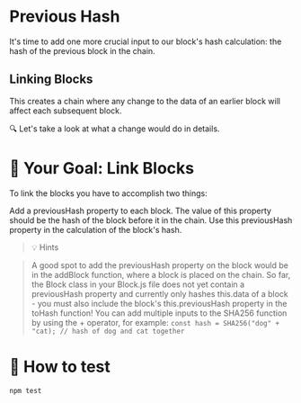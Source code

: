 # Previous Hash

It's time to add one more crucial input to our block's hash calculation: the hash of the previous block in the chain.

## Linking Blocks

This creates a chain where any change to the data of an earlier block will affect each subsequent block.

🔍 Let's take a look at what a change would do in details.

# 🏁 Your Goal: Link Blocks

To link the blocks you have to accomplish two things:

Add a previousHash property to each block. The value of this property should be the hash of the block before it in the chain.
Use this previousHash property in the calculation of the block's hash.

> 💡 Hints

> A good spot to add the previousHash property on the block would be in the addBlock function, where a block is placed on the chain.
> So far, the Block class in your Block.js file does not yet contain a previousHash property and currently only hashes this.data of a block - you must also include the block's this.previousHash property in the toHash function!
> You can add multiple inputs to the SHA256 function by using the + operator, for example:
> `const hash = SHA256("dog" + "cat); // hash of dog and cat together`

# 🧪 How to test

```
npm test
```
